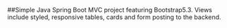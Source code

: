 ##Simple Java Spring Boot MVC project featuring Bootstrap5.3. Views include styled, responsive tables, cards and form posting to the backend.
